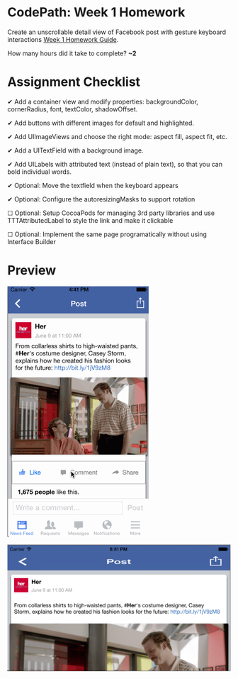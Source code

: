 CodePath: Week 1 Homework
========

Create an unscrollable detail view of Facebook post with gesture keyboard interactions <a href="http://guides.codepath.com/ios/Week-1-Homework" target="_blank" title="Week 1 Homework Guide">Week 1 Homework Guide</a>.

How many hours did it take to complete? <strong> ~2 </strong>

Assignment Checklist
========

&#10004; Add a container view and modify properties: backgroundColor, cornerRadius, font, textColor, shadowOffset.

&#10004; Add buttons with different images for default and highlighted.

&#10004; Add UIImageViews and choose the right mode: aspect fill, aspect fit, etc.

&#10004; Add a UITextField with a background image.

&#10004; Add UILabels with attributed text (instead of plain text), so that you can bold individual words.

&#10004; Optional: Move the textfield when the keyboard appears

&#10004; Optional: Configure the autoresizingMasks to support rotation

&#9744; Optional: Setup CocoaPods for managing 3rd party libraries and use TTTAttributedLabel to style the link and make it clickable

&#9744; Optional: Implement the same page programatically without using Interface Builder


Preview
========

<a href="https://github.com/luhman/CodePath/blob/master/Project%20Facebook/preview.gif" target="_blank"><img src="https://raw.githubusercontent.com/luhman/CodePath/master/Project%20Facebook/preview.gif" alt="CodePath: Week 1 Homework iOS Preview" style="max-width:100%;" /></a>

<a href="https://github.com/luhman/CodePath/blob/master/Project%20Facebook/landscape.png" target="_blank"><img src="https://raw.githubusercontent.com/luhman/CodePath/master/Project%20Facebook/landscape.png" alt="CodePath: Week 1 Homework iOS Preview" style="max-width:100%;" /></a>
